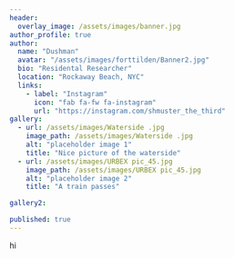 ```yaml
---
header:
  overlay_image: /assets/images/banner.jpg
author_profile: true
author:
  name: "Dushman"
  avatar: "/assets/images/forttilden/Banner2.jpg"
  bio: "Residental Researcher" 
  location: "Rockaway Beach, NYC"
  links:
    - label: "Instagram"
      icon: "fab fa-fw fa-instagram"
      url: "https://instagram.com/shmuster_the_third"
gallery:
  - url: /assets/images/Waterside .jpg
    image_path: /assets/images/Waterside .jpg
    alt: "placeholder image 1"
    title: "Nice picture of the waterside" 
  - url: /assets/images/URBEX pic_45.jpg
    image_path: /assets/images/URBEX pic_45.jpg
    alt: "placeholder image 2"
    title: "A train passes" 

gallery2:

published: true
---
```


















hi
